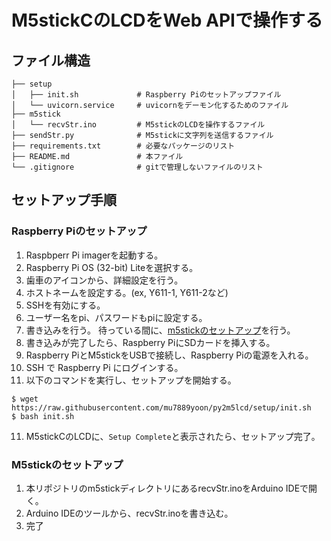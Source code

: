 # M5stickCのLCDをWeb APIで操作する

## ファイル構造

```
├── setup
│   ├── init.sh             # Raspberry Piのセットアップファイル
│   └── uvicorn.service     # uvicornをデーモン化するためのファイル
├── m5stick
│   └── recvStr.ino         # M5stickのLCDを操作するファイル
├── sendStr.py              # M5stickに文字列を送信するファイル
├── requirements.txt        # 必要なパッケージのリスト
├── README.md               # 本ファイル
└── .gitignore              # gitで管理しないファイルのリスト
```

## セットアップ手順
### Raspberry Piのセットアップ
1. Raspbperr Pi imagerを起動する。
2. Raspberry Pi OS (32-bit) Liteを選択する。
3. 歯車のアイコンから、詳細設定を行う。
4. ホストネームを設定する。(ex, Y611-1, Y611-2など)
5. SSHを有効にする。
6. ユーザー名をpi、パスワードもpiに設定する。
7. 書き込みを行う。
待っている間に、[m5stickのセットアップ](#M5stickのセットアップ)を行う。
8. 書き込みが完了したら、Raspberry PiにSDカードを挿入する。
9. Raspberry PiとM5stickをUSBで接続し、Raspberry Piの電源を入れる。
9. SSH で Raspberry Pi にログインする。
10. 以下のコマンドを実行し、セットアップを開始する。
```
$ wget https://raw.githubusercontent.com/mu7889yoon/py2m5lcd/setup/init.sh
$ bash init.sh
```
11. M5stickCのLCDに、```Setup Complete```と表示されたら、セットアップ完了。

### M5stickのセットアップ
1. 本リポジトリのm5stickディレクトリにあるrecvStr.inoをArduino IDEで開く。
2. Arduino IDEのツールから、recvStr.inoを書き込む。
3. 完了